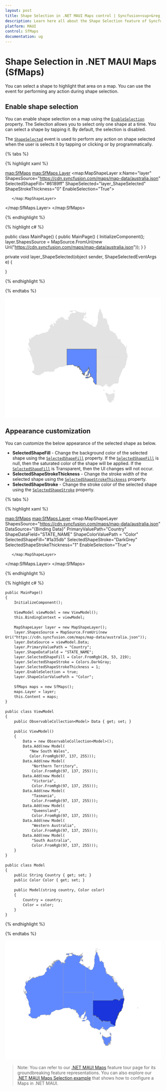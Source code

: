 ```yaml
---
layout: post
title: Shape Selection in .NET MAUI Maps control | Syncfusion<sup>&reg;</sup>
description: Learn here all about the Shape Selection feature of Syncfusion<sup>&reg;</sup> .NET MAUI Maps (SfMaps) control and more.
platform: MAUI
control: SfMaps
documentation: ug
---
```


# Shape Selection in .NET MAUI Maps (SfMaps)

You can select a shape to highlight that area on a map. You can use the event for performing any action during shape selection.

## Enable shape selection

You can enable shape selection on a map using the [`EnableSelection`](https://help.syncfusion.com/cr/maui/Syncfusion.Maui.Maps.MapShapeLayer.html#Syncfusion_Maui_Maps_MapShapeLayer_EnableSelection) property. The Selection allows you to select only one shape at a time. You can select a shape by tapping it. By default, the selection is disabled.

The [`ShapeSelected`](https://help.syncfusion.com/cr/maui/Syncfusion.Maui.Maps.MapShapeLayer.html#Syncfusion_Maui_Maps_MapShapeLayer_ShapeSelected) event is used to perform any action on shape selected when the user is selects it by tapping or clicking or by programmatically.

{% tabs %}

{% highlight xaml %}

<map:SfMaps>
   <map:SfMaps.Layer>
      <map:MapShapeLayer x:Name="layer"
                         ShapesSource="https://cdn.syncfusion.com/maps/map-data/australia.json"
                         SelectedShapeFill="#6189ff"
                         ShapeSelected="layer_ShapeSelected" 
                         ShapeStrokeThickness="0"
                         EnableSelection="True">
		
       </map:MapShapeLayer>
   </map:SfMaps.Layer>
</map:SfMaps>

{% endhighlight %}

{% highlight c# %}

public class MainPage()
{
	public MainPage()
	{
		InitializeComponent();
		layer.ShapesSource = MapSource.FromUri(new Uri("https://cdn.syncfusion.com/maps/map-data/australia.json"));
	}
}

private void layer_ShapeSelected(object sender, ShapeSelectedEventArgs e)
{
    
}

{% endhighlight %}

{% endtabs %}

![Enable shape selection](images/selection/enable-shape-selection.png)

## Appearance customization

You can customize the below appearance of the selected shape as below.

* **SelectedShapeFill** - Change the background color of the selected shape using the [`SelectedShapeFill`](https://help.syncfusion.com/cr/maui/Syncfusion.Maui.Maps.MapShapeLayer.html#Syncfusion_Maui_Maps_MapShapeLayer_SelectedShapeFill) property. If the [`SelectedShapeFill`](https://help.syncfusion.com/cr/maui/Syncfusion.Maui.Maps.MapShapeLayer.html#Syncfusion_Maui_Maps_MapShapeLayer_SelectedShapeFill) is null, then the saturated color of the shape will be applied. If the [`SelectedShapeFill`](https://help.syncfusion.com/cr/maui/Syncfusion.Maui.Maps.MapShapeLayer.html#Syncfusion_Maui_Maps_MapShapeLayer_SelectedShapeFill) is Transparent, then the UI changes will not occur.
* **SelectedShapeStrokeThickness** - Change the stroke width of the selected shape using the [`SelectedShapeStrokeThickness`](https://help.syncfusion.com/cr/maui/Syncfusion.Maui.Maps.MapShapeLayer.html#Syncfusion_Maui_Maps_MapShapeLayer_SelectedShapeStrokeThickness) property.
* **SelectedShapeStroke** - Change the stroke color of the selected shape using the [`SelectedShapeStroke`](https://help.syncfusion.com/cr/maui/Syncfusion.Maui.Maps.MapShapeLayer.html#Syncfusion_Maui_Maps_MapShapeLayer_SelectedShapeStroke) property.

{% tabs %}

{% highlight xaml %}

<map:SfMaps>
   <map:SfMaps.Layer>
      <map:MapShapeLayer ShapesSource="https://cdn.syncfusion.com/maps/map-data/australia.json"
                         DataSource="{Binding Data}" 
                         PrimaryValuePath="Country"
                         ShapeDataField="STATE_NAME" 
                         ShapeColorValuePath = "Color" 
                         SelectedShapeFill="#1a35db"
                         SelectedShapeStroke="DarkGrey" 
                         SelectedShapeStrokeThickness="1" 
                         EnableSelection="True">

       </map:MapShapeLayer>
   </map:SfMaps.Layer>
</map:SfMaps>

{% endhighlight %}

{% highlight c# %}

	public MainPage()
    {
        InitializeComponent();
		
        ViewModel viewModel = new ViewModel();
        this.BindingContext = viewModel;

        MapShapeLayer layer = new MapShapeLayer();
        layer.ShapesSource = MapSource.FromUri(new Uri("https://cdn.syncfusion.com/maps/map-data/australia.json"));
        layer.DataSource = viewModel.Data;
        layer.PrimaryValuePath = "Country";
        layer.ShapeDataField = "STATE_NAME";
        layer.SelectedShapeFill = Color.FromRgb(26, 53, 219);
        layer.SelectedShapeStroke = Colors.DarkGray;
        layer.SelectedShapeStrokeThickness = 1;
        layer.EnableSelection = true;
        layer.ShapeColorValuePath = "Color";

        SfMaps maps = new SfMaps();
        maps.Layer = layer;
        this.Content = maps;
    }
	
	public class ViewModel
	{
		public ObservableCollection<Model> Data { get; set; }
		
		public ViewModel()
		{
			Data = new ObservableCollection<Model>();
			Data.Add(new Model(
               "New South Wales",
               Color.FromRgb(97, 137, 255)));
            Data.Add(new Model(
                "Northern Territory",
                Color.FromRgb(97, 137, 255)));
            Data.Add(new Model(
                "Victoria",
                Color.FromRgb(97, 137, 255)));
            Data.Add(new Model(
                "Tasmania",
                Color.FromRgb(97, 137, 255)));
            Data.Add(new Model(
                "Queensland",
                Color.FromRgb(97, 137, 255)));
            Data.Add(new Model(
                "Western Australia",
                Color.FromRgb(97, 137, 255)));
            Data.Add(new Model(
                "South Australia",
                Color.FromRgb(97, 137, 255)));
        }
	}
    
	public class Model
	{
		public String Country { get; set; }
		public Color Color { get; set; }
		
		public Model(string country, Color color)
		{
			Country = country;
			Color = color;
		}
	}

{% endhighlight %}

{% endtabs %}

![Selection customization](images/selection/selection-customization.png)

>Note: You can refer to our [.NET MAUI Maps](https://www.syncfusion.com/maui-controls/maui-maps) feature tour page for its groundbreaking feature representations. You can also explore our [.NET MAUI Maps Selection example](https://github.com/syncfusion/maui-demos/) that shows how to configure a Maps in .NET MAUI.